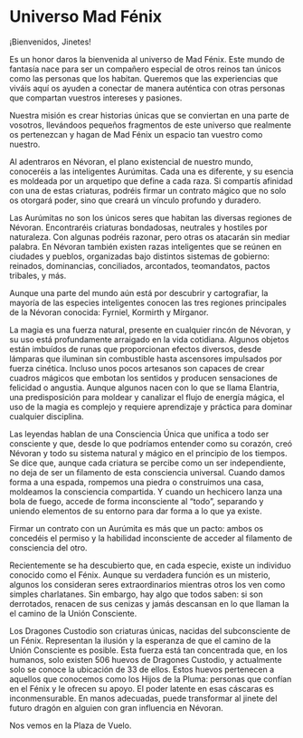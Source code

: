 # Universo Mad Fénix

¡Bienvenidos, Jinetes!

Es un honor daros la bienvenida al universo de Mad Fénix. Este mundo de fantasía nace para ser un compañero especial de otros reinos tan únicos como las personas que los habitan. Queremos que las experiencias que viváis aquí os ayuden a conectar de manera auténtica con otras personas que compartan vuestros intereses y pasiones.

Nuestra misión es crear historias únicas que se conviertan en una parte de vosotros, llevándoos pequeños fragmentos de este universo que realmente os pertenezcan y hagan de Mad Fénix un espacio tan vuestro como nuestro.

Al adentraros en Névoran, el plano existencial de nuestro mundo, conoceréis a las inteligentes Aurúmitas. Cada una es diferente, y su esencia es moldeada por un arquetipo que define a cada raza. Si compartís afinidad con una de estas criaturas, podréis firmar un contrato mágico que no solo os otorgará poder, sino que creará un vínculo profundo y duradero.

Las Aurúmitas no son los únicos seres que habitan las diversas regiones de Névoran. Encontraréis criaturas bondadosas, neutrales y hostiles por naturaleza. Con algunas podréis razonar, pero otras os atacarán sin mediar palabra. En Névoran también existen razas inteligentes que se reúnen en ciudades y pueblos, organizadas bajo distintos sistemas de gobierno: reinados, dominancias, conciliados, arcontados, teomandatos, pactos tribales, y más.

Aunque una parte del mundo aún está por descubrir y cartografiar, la mayoría de las especies inteligentes conocen las tres regiones principales de la Névoran conocida: Fyrniel, Kormirth y Mírganor.

La magia es una fuerza natural, presente en cualquier rincón de Névoran, y su uso está profundamente arraigado en la vida cotidiana. Algunos objetos están imbuídos de runas que proporcionan efectos diversos, desde lámparas que iluminan sin combustible hasta ascensores impulsados por fuerza cinética. Incluso unos pocos artesanos son capaces de crear cuadros mágicos que embotan los sentidos y producen sensaciones de felicidad o angustia. Aunque algunos nacen con lo que se llama Elantria, una predisposición para moldear y canalizar el flujo de energía mágica, el uso de la magia es complejo y requiere aprendizaje y práctica para dominar cualquier disciplina.

Las leyendas hablan de una Consciencia Única que unifica a todo ser consciente y que, desde lo que podríamos entender como su corazón, creó Névoran y todo su sistema natural y mágico en el principio de los tiempos. Se dice que, aunque cada criatura se percibe como un ser independiente, no deja de ser un filamento de esta consciencia universal. Cuando damos forma a una espada, rompemos una piedra o construimos una casa, moldeamos la consciencia compartida. Y cuando un hechicero lanza una bola de fuego, accede de forma inconsciente al “todo”, separando y uniendo elementos de su entorno para dar forma a lo que ya existe.

Firmar un contrato con un Aurúmita es más que un pacto: ambos os concedéis el permiso y la habilidad inconsciente de acceder al filamento de consciencia del otro.

Recientemente se ha descubierto que, en cada especie, existe un individuo conocido como el Fénix. Aunque su verdadera función es un misterio, algunos los consideran seres extraordinarios mientras otros los ven como simples charlatanes. Sin embargo, hay algo que todos saben: si son derrotados, renacen de sus cenizas y jamás descansan en lo que llaman la el camino de la Unión Consciente.

Los Dragones Custodio son criaturas únicas, nacidas del subconsciente de un Fénix. Representan la ilusión y la esperanza de que el camino de la Unión Consciente es posible. Esta fuerza está tan concentrada que, en los humanos, solo existen 506 huevos de Dragones Custodio, y actualmente solo se conoce la ubicación de 33 de ellos. Estos huevos pertenecen a aquellos que conocemos como los Hijos de la Pluma: personas que confían en el Fénix y le ofrecen su apoyo. El poder latente en esas cáscaras es inconmensurable. En manos adecuadas, puede transformar al jinete del futuro dragón en alguien con gran influencia en Névoran.

Nos vemos en la Plaza de Vuelo.
